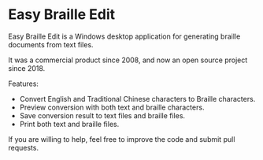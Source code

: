 # Easy Braille Edit

Easy Braille Edit is a Windows desktop application for generating braille documents from text files. 

It was a commercial product since 2008, and now an open source project since 2018.

Features:

 - Convert English and Traditional Chinese characters to Braille characters.
 - Preview conversion with both text and braille characters.
 - Save conversion result to text files and braille files.
 - Print both text and braille files.

If you are willing to help, feel free to improve the code and submit pull requests.
